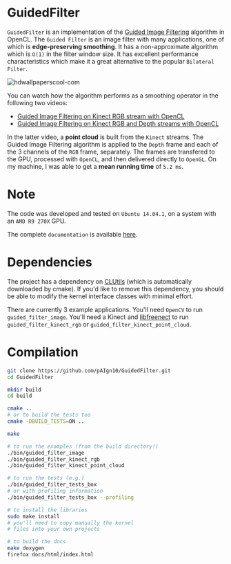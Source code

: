# GuidedFilter
`GuidedFilter` is an implementation of the [Guided Image Filtering](http://research.microsoft.com/en-us/um/people/kahe/eccv10/) algorithm in OpenCL. The `Guided Filter` is an image filter with many applications, one of which is **edge-preserving smoothing**. It has a non-approximate algorithm which is `O(1)` in the filter window size. It has excellent performance characteristics which make it a great alternative to the popular `Bilateral Filter`.

![hdwallpaperscool-com](http://i76.photobucket.com/albums/j16/paign10/www-hdwallpaperscool-com_zpsn7dqj7j4.png)

You can watch how the algorithm performs as a smoothing operator in the following two videos:
* [Guided Image Filtering on Kinect RGB stream with OpenCL](https://www.youtube.com/watch?v=cFQu10OsztI)
* [Guided Image Filtering on Kinect RGB and Depth streams with OpenCL](https://www.youtube.com/watch?v=PTLU1SiHCEY)

In the latter video, a **point cloud** is built from the `Kinect` streams. The Guided Image Filtering algorithm is applied to the `Depth` frame and each of the 3 channels of the `RGB` frame, separately. The frames are transfered to the GPU, processed with `OpenCL`, and then delivered directly to `OpenGL`. On my machine, I was able to get a **mean running time** of `5.2 ms`.

# Note
The code was developed and tested on `Ubuntu 14.04.1`, on a system with an `AMD R9 270X` GPU.

The complete `documentation` is available [here](http://guided-filter.paign10.me).

# Dependencies
The project has a dependency on [CLUtils](https://github.com/pAIgn10/CLUtils) (which is automatically downloaded by cmake). If you'd like to remove this dependency, you should be able to modify the kernel interface classes with minimal effort.

There are currently 3 example applications. You'll need `OpenCV` to run `guided_filter_image`. You'll need a Kinect and [libfreenect](https://github.com/OpenKinect/libfreenect/) to run `guided_filter_kinect_rgb` or `guided_filter_kinect_point_cloud`.

# Compilation

```bash
git clone https://github.com/pAIgn10/GuidedFilter.git
cd GuidedFilter

mkdir build
cd build

cmake ..
# or to build the tests too
cmake -DBUILD_TESTS=ON ..

make

# to run the examples (from the build directory!)
./bin/guided_filter_image
./bin/guided_filter_kinect_rgb
./bin/guided_filter_kinect_point_cloud

# to run the tests (e.g.)
./bin/guided_filter_tests_box
# or with profiling information
./bin/guided_filter_tests_box --profiling

# to install the libraries
sudo make install
# you'll need to copy manually the kernel 
# files into your own projects

# to build the docs
make doxygen
firefox docs/html/index.html
```